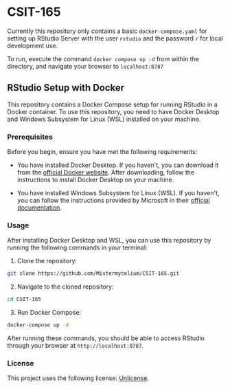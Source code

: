 # CSIT-165

Currently this repository only contains a basic `docker-compose.yaml` for setting up RStudio Server with the user `rstudio` and the password `r` for local development use.

To run, execute the command `docker compose up -d` from within the directory, and navigate your browser to `localhost:8787`

## RStudio Setup with Docker

This repository contains a Docker Compose setup for running RStudio in a Docker container. To use this repository, you need to have Docker Desktop and Windows Subsystem for Linux (WSL) installed on your machine.

### Prerequisites

Before you begin, ensure you have met the following requirements:

* You have installed Docker Desktop. If you haven't, you can download it from the [official Docker website](https://www.docker.com/products/docker-desktop). After downloading, follow the instructions to install Docker Desktop on your machine.

* You have installed Windows Subsystem for Linux (WSL). If you haven't, you can follow the instructions provided by Microsoft in their [official documentation](https://docs.microsoft.com/en-us/windows/wsl/install-win10).

### Usage

After installing Docker Desktop and WSL, you can use this repository by running the following commands in your terminal:

1. Clone the repository:

```bash
git clone https://github.com/Mistermycelium/CSIT-165.git
```

2. Navigate to the cloned repository:

```bash
cd CSIT-165
```

3. Run Docker Compose:

```bash
docker-compose up -d
```

After running these commands, you should be able to access RStudio through your browser at `http://localhost:8787`.

### License

This project uses the following license: [Unlicense](LICENSE).
